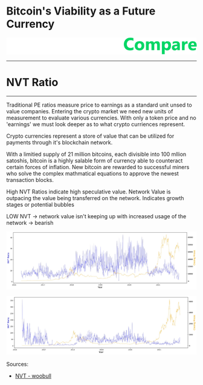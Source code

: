 # Bitcoin's Viability as a Future Currency


![CryptoCompareLogo](/data/cryptocompare_logo_white.png "CryptoCompare Logo")


---
# NVT Ratio
---
Traditional PE ratios measure price to earnings as a standard unit unsed to value companies. Entering the crypto market we need new units of measurement to evaluate various currencies. With only a token price and no 'earnings' we must look deeper as to what crypto curriences represent. 

Crypto currencies represent a store of value that can be utilized for payments through it's blockchain network. 

With a limitied supply of 21 million bitcoins, each divisible into 100 mllion satoshis, bitcoin is a highly salable form of currency able to counteract certain forces of inflation. New bitcoin are rewarded to successful miners who solve the complex mathmatical equations to approve the newest transaction blocks. 

High NVT Ratios indicate high speculative value. Network Value is outpacing the value being transferred on the network. Indicates growth stages or potential bubbles 

LOW NVT -> network value isn't keeping up with increased usage of the network -> bearish 

![BTC_priceVSnvt](/NVT_Ratios/btc_nvt_price.jpg "Bitcoin Price VS NVT Ratio")

![ETH_priceVSnvt](/NVT_Ratios/eth_nvt_price.jpg "Ether Price VS NVT Ratio")







Sources:

- [NVT - woobull ](https://woobull.com/introducing-nvt-ratio-bitcoins-pe-ratio-use-it-to-detect-bubbles/)
